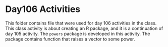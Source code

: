 # Day106  Activities

This folder contains file that were used for day 106 activities in the class. This class activity is about creating an R package, and it is a continuation of day 105 activity. The `powers` package is developed in this activity. The package contains function that raises a vector to some power.
